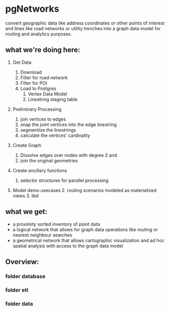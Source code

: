 # pgNetworks
convert geographic data like address coordinates or other points of interest and lines like road networks or utility trenches into a graph data model for routing and analytics purposes.

## what we're doing here:

1. Get Data
   1. Download
   2. Filter for road network
   3. Filter for POI
   4. Load to Postgres
      1. Vertex Data Model
      2. Linestring staging table

2. Preliminary Processing
   1. join vertices to edges
   2. snap the joint vertices into the edge linestring
   3. segmentize the linestrings
   4. calculate the vertices' cardinality

2. Create Graph
   1. Dissolve edges over nodes with degree 2 and
   2. join the original geometries

3. Create ancillary functions 
   1. selector structures for parallel processing

4. Model demo usecases
   2. routing scenarios modeled as materialized views
   3. tbd
   
## what we get:

- a proximity sorted inventory of point data
- a logical network that allows for graph data operations like routing or nearest neighbour searches
- a geometrical network that allows cartographic visualization and ad hoc spatial analysis with access to the graph data model

## Overview:

### folder database


### folder etl


### folder data
